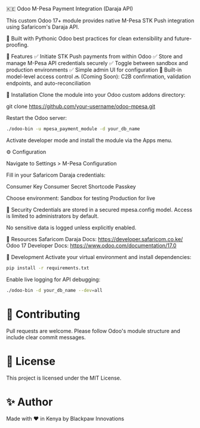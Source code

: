 🇰🇪 Odoo M-Pesa Payment Integration (Daraja API)

This custom Odoo 17+ module provides native M-Pesa STK Push integration using Safaricom's Daraja API.

📆 Built with Pythonic Odoo best practices for clean extensibility and future-proofing.

🚀 Features
✅ Initiate STK Push payments from within Odoo
✅ Store and manage M-Pesa API credentials securely
✅ Toggle between sandbox and production environments
✅ Simple admin UI for configuration
🔐 Built-in model-level access control
🔜 (Coming Soon): C2B confirmation, validation endpoints, and auto-reconciliation

💠 Installation
Clone the module into your Odoo custom addons directory:

git clone https://github.com/your-username/odoo-mpesa.git

Restart the Odoo server:
```bash
./odoo-bin -u mpesa_payment_module -d your_db_name
```

Activate developer mode and install the module via the Apps menu.

⚙️ Configuration

Navigate to Settings > M-Pesa Configuration

Fill in your Safaricom Daraja credentials:

Consumer Key
Consumer Secret
Shortcode
Passkey

Choose environment:
Sandbox for testing
Production for live

🔐 Security
Credentials are stored in a secured mpesa.config model.
Access is limited to administrators by default.

No sensitive data is logged unless explicitly enabled.

📓 Resources
Safaricom Daraja Docs: https://developer.safaricom.co.ke/
Odoo 17 Developer Docs: https://www.odoo.com/documentation/17.0

🧪 Development
Activate your virtual environment and install dependencies:

```bash
pip install -r requirements.txt
```

Enable live logging for API debugging:

```bash
./odoo-bin -d your_db_name --dev=all
```

# 🤝 Contributing
Pull requests are welcome. Please follow Odoo's module structure and include clear commit messages.

# 📄 License
This project is licensed under the MIT License.

# ✨ Author
Made with ❤️ in Kenya by Blackpaw Innovations